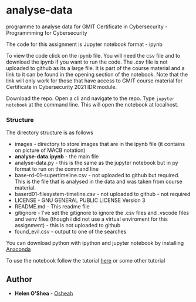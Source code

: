# analyse-data

programme to analyse data for GMIT Certificate in Cybersecurity - Programmming for Cybersecurity

The code for this assignment is Jupyter notebook format - ipynb

To view the code click on the ipynb file. You will need the csv file and to download the ipynb if you want to run the code. 
The .csv file is not uploaded to github as its a large file. It is part of the course material and a link to it can be found in the opening section of the notebook. Note that the link will only work for those that have access to GMIT course material for Certificate in Cybersecurity 2021 IDR module.  

Download the repo. Open a cli and navigate to the repo. Type ```jupyter notebook``` at the command line. This will open the notebook at localhost. 
### Structure
The directory structure is as follows
- images - directory to store images that are in the ipynb file (it contains on picture of MACB notation) 
- **analyse-data.ipynb** - the main file
- analyse-data.py - this is the same as the jupyter notebook but in py format to run on the command line
- base-rd-01-supertimeline.csv - not uploaded to github but required. This is the file that is analysed in the data and was taken from course material.
- baserd01-filesystem-timeline.csv - not uploaded to github - not required
- LICENSE - GNU GENERAL PUBLIC LICENSE Version 3
- README.md - This readme file
- gitignore - I've set the gitignore to ignore the .csv files and .vscode files and venv files (though i did not use a virtual enviroment for this assignment) - this is not uploaded to github
- found_evil.csv - output to one of the searches

You can download python with ipython and jupyter notebook by installing [Anaconda](https://www.anaconda.com/download/)

To use the notebook follow the tutorial [here](https://www.dataquest.io/blog/jupyter-notebook-tutorial/) or some other tutorial

## Author
* **Helen O'Shea** - [Osheah](https://github.com/Osheah/)

